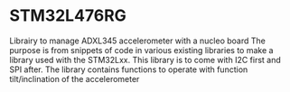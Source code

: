 # STM32L476RG
Librairy to manage ADXL345 accelerometer with a nucleo board
The purpose is from snippets of code in various existing libraries to make a library used with the STM32Lxx.
This library is to come with I2C first and SPI after.
The library contains functions to operate with function tilt/inclination of the accelerometer
